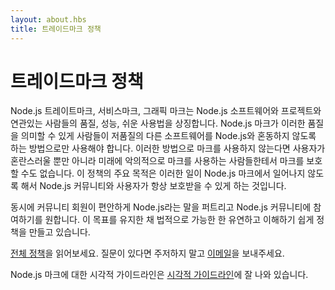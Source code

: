 ```yaml
---
layout: about.hbs
title: 트레이드마크 정책
---
```


<!--
# Trademark Policy
-->
# 트레이드마크 정책

Node.js 트레이트마크, 서비스마크, 그래픽 마크는 Node.js 소프트웨어와 프로젝트와 연관있는 사람들의
품질, 성능, 쉬운 사용법을 상징합니다. Node.js 마크가 이러한 품질을 의미할 수 있게 사람들이 저품질의
다른 소프트웨어를 Node.js와 혼동하지 않도록 하는 방법으로만 사용해야 합니다. 이러한 방법으로 마크를
사용하지 않는다면 사용자가 혼란스러울 뿐만 아니라 미래에 악의적으로 마크를 사용하는 사람들한테서 마크를
보호할 수도 없습니다. 이 정책의 주요 목적은 이러한 일이 Node.js 마크에서 일어나지 않도록 해서
Node.js 커뮤니티와 사용자가 항상 보호받을 수 있게 하는 것입니다.

동시에 커뮤니티 회원이 편안하게 Node.js라는 말을 퍼트리고 Node.js 커뮤니티에 참여하기를 원합니다.
이 목표를 유지한 채 법적으로 가능한 한 유연하고 이해하기 쉽게 정책을 만들고 있습니다.

[전체 정책](/static/documents/trademark-policy.pdf)을 읽어보세요.
질문이 있다면 주저하지 말고 [이메일](mailto:trademark@nodejs.org)을 보내주세요.

Node.js 마크에 대한 시각적 가이드라인은
[시각적 가이드라인](/static/documents/foundation-visual-guidelines.pdf)에 잘 나와 있습니다.
